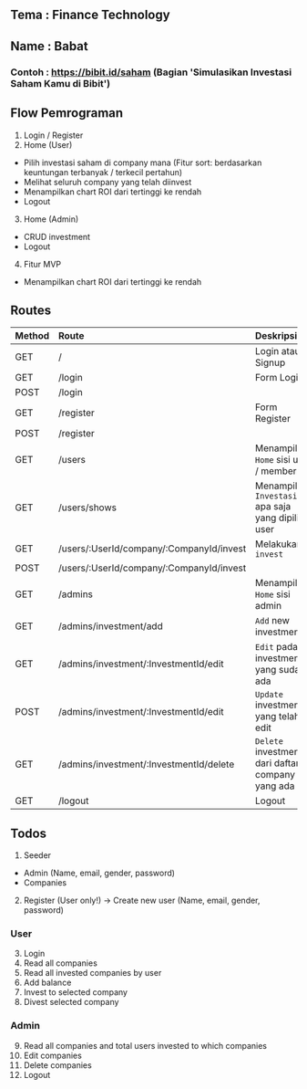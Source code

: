 ## Tema : Finance Technology
## Name : Babat
### Contoh : https://bibit.id/saham (Bagian 'Simulasikan Investasi Saham Kamu di Bibit')

## Flow Pemrograman

1. Login / Register 
2. Home (User) 
 - Pilih investasi saham di company mana (Fitur sort: berdasarkan keuntungan terbanyak / terkecil pertahun)
 - Melihat seluruh company yang telah diinvest
 - Menampilkan chart ROI dari tertinggi ke rendah
 - Logout
3. Home (Admin) 
 - CRUD investment
 - Logout
4. Fitur MVP 
 - Menampilkan chart ROI dari tertinggi ke rendah
                                 
## Routes

| Method | Route                                    | Deskripsi                                                           |
| :----- | :--------------------------------------- | :------------------------------------------------------------------ |
| GET    | /                                        | Login atau Signup                                                   |
| GET    | /login                                   | Form Login                                                          |
| POST   | /login                                   |                                                                     |
| GET    | /register                                | Form Register                                                       |
| POST   | /register                                |                                                                     |
| GET    | /users                                   | Menampilkan `Home` sisi user / member                               |
| GET    | /users/shows                             | Menampilkan `Investasi` apa saja yang dipilih user                  |
| GET    | /users/:UserId/company/:CompanyId/invest | Melakukan `invest`                                                  |
| POST   | /users/:UserId/company/:CompanyId/invest |                                                                     |
| GET    | /admins                                  | Menampilkan `Home` sisi admin                                       |
| GET    | /admins/investment/add                   | `Add` new investment                                                |
| GET    | /admins/investment/:InvestmentId/edit    | `Edit` pada investment yang sudah ada                               |
| POST   | /admins/investment/:InvestmentId/edit    | `Update` investment yang telah di edit                              |
| GET    | /admins/investment/:InvestmentId/delete  | `Delete` investment dari daftar company yang ada                    |
| GET    | /logout                                  | Logout                                                              |


## Todos

1. Seeder
  - Admin (Name, email, gender, password)
  - Companies
2. Register (User only!) -> Create new user (Name, email, gender, password)
### User
3. Login
4. Read all companies
5. Read all invested companies by user
6. Add balance
7. Invest to selected company
8. Divest selected company
### Admin
9. Read all companies and total users invested to which companies
10. Edit companies
11. Delete companies
12. Logout